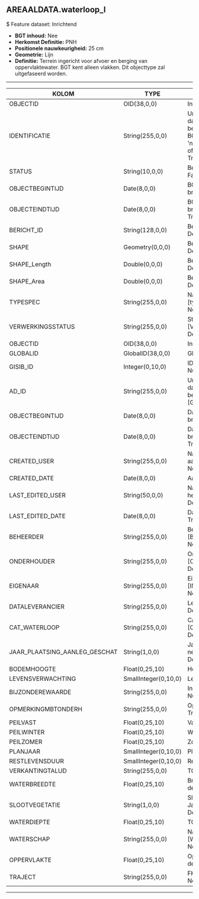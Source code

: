 ## AREAALDATA.waterloop_l

$ Feature dataset: Inrichtend

* __BGT inhoud:__ Nee
* __Herkomst Definitie:__ PNH
* __Positionele nauwkeurigheid:__ 25 cm
* __Geometrie:__ Lijn
* __Definitie:__ Terrein ingericht voor afvoer en berging van oppervlaktewater. BGT kent alleen vlakken. Dit objecttype zal uitgefaseerd worden.

***

|KOLOM                             |TYPE          	        |DEFINITIE|
|------                            |----          	        |-----    |
|OBJECTID                          |OID(38,0,0)             |Interne ID ArcGIS - Nullable: False|
|IDENTIFICATIE                     |String(255,0,0)         |Uniek identificatienummer voor het object dat onveranderlijk is zolang het object bestaat: bevat indien van toepassing BGT/IMKL ID in format 'nl.imgeo/imkl.bronhouderscode.LokaalID' of anders: '00000'.LokaalID - Nullable: True Default: None|
|STATUS                            |String(10,0,0)          |Beschrijving - keuzelijst [status] Nullable: False Default: :bestaand|
|OBJECTBEGINTIJD                   |Date(8,0,0)             |BGT, Datum waarop het object bij de bronhouder is ontstaan - Nullable: False|
|OBJECTEINDTIJD                    |Date(8,0,0)             |BGT, Datum waarop het object bij de bronhouder niet meer geldig is - Nullable: True|
|BERICHT_ID                        |String(128,0,0)         |Beschrijving - keuzelijst [] Nullable: True Default: None|
|SHAPE                             |Geometry(0,0,0)         |Beschrijving: - keuzelijst [] Nullable: True Default: None|
|SHAPE_Length                      |Double(0,0,0)           |Beschrijving: - keuzelijst [] Nullable: True Default: None|
|SHAPE_Area                        |Double(0,0,0)           |Beschrijving: - keuzelijst [] Nullable: True Default: None|
|TYPESPEC                            |String(255,0,0)    |Nadere typering van het object, keuzelijst [typeSpecWTL] - Nullable: True Default: None|
|VERWERKINGSSTATUS                   |String(255,0,0)    |Status van de gegevens, keuzelijst [VERWERKINGSSTATUS] - Nullable: False Default: Nieuw|
|OBJECTID                            |OID(38,0,0)        |Interne ID ArcGIS - Nullable: False|
|GLOBALID                            |GlobalID(38,0,0)   |Global Unique Identifier - Nullable: False|
|GISIB_ID                            |Integer(0,10,0)    |ID beheer openbare ruimte (GISIB) - Nullable: True|
|AD_ID                               |String(255,0,0)    |Uniek identificatienummer voor het object dat onveranderlijk is zolang het object bestaat in Areaaldata: in format 'AD.[GUID]' - Nullable: False Default: None|
|OBJECTBEGINTIJD                     |Date(8,0,0)        |Datum waarop het object bij de bronhouder is ontstaan - Nullable: True|
|OBJECTEINDTIJD                      |Date(8,0,0)        |Datum waarop het object bij de bronhouder niet meer geldig is - Nullable: True|
|CREATED_USER                        |String(255,0,0)    |Naam van gebruiker die de rij heeft aangemaakt - Nullable: True Default: None|
|CREATED_DATE                        |Date(8,0,0)        |Aanmaakdatum - Nullable: True|
|LAST_EDITED_USER                    |String(50,0,0)     |Naam van gebruiker die de laatste mutatie heeft doorgevoerd - Nullable: True Default: None|
|LAST_EDITED_DATE                    |Date(8,0,0)        |Datum van de laatste mutatie - Nullable: True|
|BEHEERDER                           |String(255,0,0)    |Beheerder van het object, keuzelijst [BEHEERDER] - Nullable: True Default: None|
|ONDERHOUDER                         |String(255,0,0)    |Onderhouder van het object, keuzelijst [ONDERHOUDER] - Nullable: True Default: None|
|EIGENAAR                            |String(255,0,0)    |Eigenaar van het object, keuzelijst [INSTANTIE] - Nullable: True Default: None| 
|DATALEVERANCIER                     |String(255,0,0)    |Leverancier van de data - Nullable: True Default: None|
|CAT_WATERLOOP                       |String(255,0,0)       |Categorie waterloop, keuzelijst [CAT_WATERLOOP] - Nullable: True Default: None|
|JAAR_PLAATSING_AANLEG_GESCHAT       |String(1,0,0)         |Jaar plaatsing of aanleg is geschat: ja of nee : keuzelijst [jaNee] Nullable: True Default: N|
|BODEMHOOGTE                         |Float(0,25,10)        |Hoogte t.o.v. NAP - Nullable: True|
|LEVENSVERWACHTING                   |SmallInteger(0,10,0)  |Levensverwachting - Nullable: True|
|BIJZONDEREWAARDE                    |String(255,0,0)       |Indicatie van bijzondere waarde - Nullable: True Default: None|
|OPMERKINGMBTONDERH                  |String(255,0,0)       |Opmerking mbt onderhoud - Nullable: True Default: None|
|PEILVAST                            |Float(0,25,10)        |Vaste peil - Nullable: True|
|PEILWINTER                          |Float(0,25,10)        |Winter peil - Nullable: True|
|PEILZOMER                           |Float(0,25,10)        |Zomer peil - Nullable: True|
|PLANJAAR                            |SmallInteger(0,10,0)  |Planjaar - Nullable: True|
|RESTLEVENSDUUR                      |SmallInteger(0,10,0)  |Restlevensduur - Nullable: True|
|VERKANTINGTALUD                     |String(255,0,0)       |TODO - Nullable: True Default: None|
|WATERBREEDTE                        |Float(0,25,10)        |Breedte Natte profiel in meters (2 decimalen)- Nullable: True|
|SLOOTVEGETATIE                      |String(1,0,0)         |Slootvegetatie dient verwerkt te worden: Ja/Nee. : keuzelijst [jaNee] Nullable: True Default: N|
|WATERDIEPTE                         |Float(0,25,10)        |TODO - Nullable: True|
|WATERSCHAP                          |String(255,0,0)       |Naam Waterschap, keuzelijst [WATERSCHAP] - Nullable: True Default: None|
|OPPERVLAKTE                         |Float(0,25,10)        |Oppervlakte van de waterloop (m2, 2 decimalen) - Nullable: True|
|TRAJECT                             |String(255,0,0)          |FK naar traject_v - Nullable: True Default: None|


***
